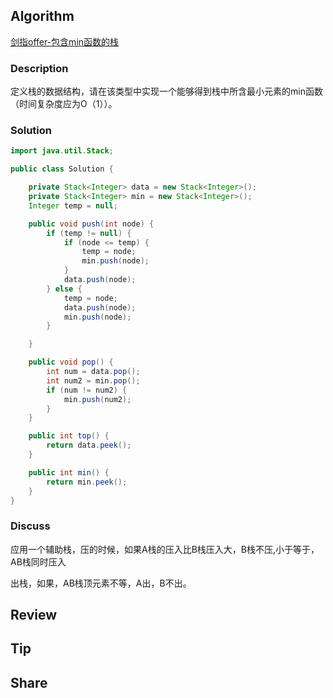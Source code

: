 ## Algorithm

[剑指offer-包含min函数的栈](https://www.nowcoder.com/practice/4c776177d2c04c2494f2555c9fcc1e49?tpId=13&tags=&title=&diffculty=0&judgeStatus=0&rp=1)

### Description

定义栈的数据结构，请在该类型中实现一个能够得到栈中所含最小元素的min函数（时间复杂度应为O（1））。


### Solution

```java
import java.util.Stack;

public class Solution {

    private Stack<Integer> data = new Stack<Integer>();
    private Stack<Integer> min = new Stack<Integer>();
    Integer temp = null;

    public void push(int node) {
        if (temp != null) {
            if (node <= temp) {
                temp = node;
                min.push(node);
            }
            data.push(node);
        } else {
            temp = node;
            data.push(node);
            min.push(node);
        }

    }

    public void pop() {
        int num = data.pop();
        int num2 = min.pop();
        if (num != num2) {
            min.push(num2);
        }
    }

    public int top() {
        return data.peek();
    }

    public int min() {
        return min.peek();
    }
}
```

### Discuss

应用一个辅助栈，压的时候，如果A栈的压入比B栈压入大，B栈不压,小于等于，AB栈同时压入

出栈，如果，AB栈顶元素不等，A出，B不出。


## Review


## Tip


## Share
